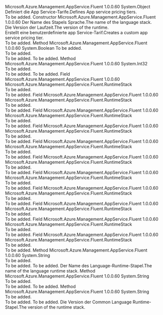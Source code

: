 <Type Name="RuntimeStack" FullName="Microsoft.Azure.Management.AppService.Fluent.RuntimeStack">
  <TypeSignature Language="C#" Value="public class RuntimeStack" />
  <TypeSignature Language="ILAsm" Value=".class public auto ansi beforefieldinit RuntimeStack extends System.Object" />
  <TypeSignature Language="DocId" Value="T:Microsoft.Azure.Management.AppService.Fluent.RuntimeStack" />
  <TypeSignature Language="VB.NET" Value="Public Class RuntimeStack" />
  <TypeSignature Language="F#" Value="type RuntimeStack = class" />
  <AssemblyInfo>
    <AssemblyName>Microsoft.Azure.Management.AppService.Fluent</AssemblyName>
    <AssemblyVersion>1.0.0.60</AssemblyVersion>
  </AssemblyInfo>
  <Base>
    <BaseTypeName>System.Object</BaseTypeName>
  </Base>
  <Interfaces />
  <Docs>
    <summary>
            <span data-ttu-id="a7054-101">Definiert die App Service-Tarife.</span><span class="sxs-lookup"><span data-stu-id="a7054-101">Defines App service pricing tiers.</span></span>
            </summary>
    <remarks>To be added.</remarks>
  </Docs>
  <Members>
    <Member MemberName=".ctor">
      <MemberSignature Language="C#" Value="public RuntimeStack (string stack, string version);" />
      <MemberSignature Language="ILAsm" Value=".method public hidebysig specialname rtspecialname instance void .ctor(string stack, string version) cil managed" />
      <MemberSignature Language="DocId" Value="M:Microsoft.Azure.Management.AppService.Fluent.RuntimeStack.#ctor(System.String,System.String)" />
      <MemberSignature Language="VB.NET" Value="Public Sub New (stack As String, version As String)" />
      <MemberSignature Language="F#" Value="new Microsoft.Azure.Management.AppService.Fluent.RuntimeStack : string * string -&gt; Microsoft.Azure.Management.AppService.Fluent.RuntimeStack" Usage="new Microsoft.Azure.Management.AppService.Fluent.RuntimeStack (stack, version)" />
      <MemberType>Constructor</MemberType>
      <AssemblyInfo>
        <AssemblyName>Microsoft.Azure.Management.AppService.Fluent</AssemblyName>
        <AssemblyVersion>1.0.0.60</AssemblyVersion>
      </AssemblyInfo>
      <Parameters>
        <Parameter Name="stack" Type="System.String" />
        <Parameter Name="version" Type="System.String" />
      </Parameters>
      <Docs>
        <param name="stack"><span data-ttu-id="a7054-102">Der Name des Stapels Sprache.</span><span class="sxs-lookup"><span data-stu-id="a7054-102">The name of the language stack.</span></span></param>
        <param name="version"><span data-ttu-id="a7054-103">Die Version der Laufzeit.</span><span class="sxs-lookup"><span data-stu-id="a7054-103">The version of the runtime.</span></span></param>
        <summary>
            <span data-ttu-id="a7054-104">Erstellt eine benutzerdefinierte app Service-Tarif.</span><span class="sxs-lookup"><span data-stu-id="a7054-104">Creates a custom app service pricing tier.</span></span>
            </summary>
        <remarks>To be added.</remarks>
      </Docs>
    </Member>
    <Member MemberName="Equals">
      <MemberSignature Language="C#" Value="public override bool Equals (object obj);" />
      <MemberSignature Language="ILAsm" Value=".method public hidebysig virtual instance bool Equals(object obj) cil managed" />
      <MemberSignature Language="DocId" Value="M:Microsoft.Azure.Management.AppService.Fluent.RuntimeStack.Equals(System.Object)" />
      <MemberSignature Language="VB.NET" Value="Public Overrides Function Equals (obj As Object) As Boolean" />
      <MemberSignature Language="F#" Value="override this.Equals : obj -&gt; bool" Usage="runtimeStack.Equals obj" />
      <MemberType>Method</MemberType>
      <AssemblyInfo>
        <AssemblyName>Microsoft.Azure.Management.AppService.Fluent</AssemblyName>
        <AssemblyVersion>1.0.0.60</AssemblyVersion>
      </AssemblyInfo>
      <ReturnValue>
        <ReturnType>System.Boolean</ReturnType>
      </ReturnValue>
      <Parameters>
        <Parameter Name="obj" Type="System.Object" />
      </Parameters>
      <Docs>
        <param name="obj">To be added.</param>
        <summary>To be added.</summary>
        <returns>To be added.</returns>
        <remarks>To be added.</remarks>
      </Docs>
    </Member>
    <Member MemberName="GetHashCode">
      <MemberSignature Language="C#" Value="public override int GetHashCode ();" />
      <MemberSignature Language="ILAsm" Value=".method public hidebysig virtual instance int32 GetHashCode() cil managed" />
      <MemberSignature Language="DocId" Value="M:Microsoft.Azure.Management.AppService.Fluent.RuntimeStack.GetHashCode" />
      <MemberSignature Language="VB.NET" Value="Public Overrides Function GetHashCode () As Integer" />
      <MemberSignature Language="F#" Value="override this.GetHashCode : unit -&gt; int" Usage="runtimeStack.GetHashCode " />
      <MemberType>Method</MemberType>
      <AssemblyInfo>
        <AssemblyName>Microsoft.Azure.Management.AppService.Fluent</AssemblyName>
        <AssemblyVersion>1.0.0.60</AssemblyVersion>
      </AssemblyInfo>
      <ReturnValue>
        <ReturnType>System.Int32</ReturnType>
      </ReturnValue>
      <Parameters />
      <Docs>
        <summary>To be added.</summary>
        <returns>To be added.</returns>
        <remarks>To be added.</remarks>
      </Docs>
    </Member>
    <Member MemberName="NETCore_V1_0">
      <MemberSignature Language="C#" Value="public static readonly Microsoft.Azure.Management.AppService.Fluent.RuntimeStack NETCore_V1_0;" />
      <MemberSignature Language="ILAsm" Value=".field public static initonly class Microsoft.Azure.Management.AppService.Fluent.RuntimeStack NETCore_V1_0" />
      <MemberSignature Language="DocId" Value="F:Microsoft.Azure.Management.AppService.Fluent.RuntimeStack.NETCore_V1_0" />
      <MemberSignature Language="VB.NET" Value="Public Shared ReadOnly NETCore_V1_0 As RuntimeStack " />
      <MemberSignature Language="F#" Value=" staticval mutable NETCore_V1_0 : Microsoft.Azure.Management.AppService.Fluent.RuntimeStack" Usage="Microsoft.Azure.Management.AppService.Fluent.RuntimeStack.NETCore_V1_0" />
      <MemberType>Field</MemberType>
      <AssemblyInfo>
        <AssemblyName>Microsoft.Azure.Management.AppService.Fluent</AssemblyName>
        <AssemblyVersion>1.0.0.60</AssemblyVersion>
      </AssemblyInfo>
      <ReturnValue>
        <ReturnType>Microsoft.Azure.Management.AppService.Fluent.RuntimeStack</ReturnType>
      </ReturnValue>
      <Docs>
        <summary>To be added.</summary>
        <remarks>To be added.</remarks>
      </Docs>
    </Member>
    <Member MemberName="NETCore_V1_1">
      <MemberSignature Language="C#" Value="public static readonly Microsoft.Azure.Management.AppService.Fluent.RuntimeStack NETCore_V1_1;" />
      <MemberSignature Language="ILAsm" Value=".field public static initonly class Microsoft.Azure.Management.AppService.Fluent.RuntimeStack NETCore_V1_1" />
      <MemberSignature Language="DocId" Value="F:Microsoft.Azure.Management.AppService.Fluent.RuntimeStack.NETCore_V1_1" />
      <MemberSignature Language="VB.NET" Value="Public Shared ReadOnly NETCore_V1_1 As RuntimeStack " />
      <MemberSignature Language="F#" Value=" staticval mutable NETCore_V1_1 : Microsoft.Azure.Management.AppService.Fluent.RuntimeStack" Usage="Microsoft.Azure.Management.AppService.Fluent.RuntimeStack.NETCore_V1_1" />
      <MemberType>Field</MemberType>
      <AssemblyInfo>
        <AssemblyName>Microsoft.Azure.Management.AppService.Fluent</AssemblyName>
        <AssemblyVersion>1.0.0.60</AssemblyVersion>
      </AssemblyInfo>
      <ReturnValue>
        <ReturnType>Microsoft.Azure.Management.AppService.Fluent.RuntimeStack</ReturnType>
      </ReturnValue>
      <Docs>
        <summary>To be added.</summary>
        <remarks>To be added.</remarks>
      </Docs>
    </Member>
    <Member MemberName="NodeJS_4_4">
      <MemberSignature Language="C#" Value="public static readonly Microsoft.Azure.Management.AppService.Fluent.RuntimeStack NodeJS_4_4;" />
      <MemberSignature Language="ILAsm" Value=".field public static initonly class Microsoft.Azure.Management.AppService.Fluent.RuntimeStack NodeJS_4_4" />
      <MemberSignature Language="DocId" Value="F:Microsoft.Azure.Management.AppService.Fluent.RuntimeStack.NodeJS_4_4" />
      <MemberSignature Language="VB.NET" Value="Public Shared ReadOnly NodeJS_4_4 As RuntimeStack " />
      <MemberSignature Language="F#" Value=" staticval mutable NodeJS_4_4 : Microsoft.Azure.Management.AppService.Fluent.RuntimeStack" Usage="Microsoft.Azure.Management.AppService.Fluent.RuntimeStack.NodeJS_4_4" />
      <MemberType>Field</MemberType>
      <AssemblyInfo>
        <AssemblyName>Microsoft.Azure.Management.AppService.Fluent</AssemblyName>
        <AssemblyVersion>1.0.0.60</AssemblyVersion>
      </AssemblyInfo>
      <ReturnValue>
        <ReturnType>Microsoft.Azure.Management.AppService.Fluent.RuntimeStack</ReturnType>
      </ReturnValue>
      <Docs>
        <summary>To be added.</summary>
        <remarks>To be added.</remarks>
      </Docs>
    </Member>
    <Member MemberName="NodeJS_4_5">
      <MemberSignature Language="C#" Value="public static readonly Microsoft.Azure.Management.AppService.Fluent.RuntimeStack NodeJS_4_5;" />
      <MemberSignature Language="ILAsm" Value=".field public static initonly class Microsoft.Azure.Management.AppService.Fluent.RuntimeStack NodeJS_4_5" />
      <MemberSignature Language="DocId" Value="F:Microsoft.Azure.Management.AppService.Fluent.RuntimeStack.NodeJS_4_5" />
      <MemberSignature Language="VB.NET" Value="Public Shared ReadOnly NodeJS_4_5 As RuntimeStack " />
      <MemberSignature Language="F#" Value=" staticval mutable NodeJS_4_5 : Microsoft.Azure.Management.AppService.Fluent.RuntimeStack" Usage="Microsoft.Azure.Management.AppService.Fluent.RuntimeStack.NodeJS_4_5" />
      <MemberType>Field</MemberType>
      <AssemblyInfo>
        <AssemblyName>Microsoft.Azure.Management.AppService.Fluent</AssemblyName>
        <AssemblyVersion>1.0.0.60</AssemblyVersion>
      </AssemblyInfo>
      <ReturnValue>
        <ReturnType>Microsoft.Azure.Management.AppService.Fluent.RuntimeStack</ReturnType>
      </ReturnValue>
      <Docs>
        <summary>To be added.</summary>
        <remarks>To be added.</remarks>
      </Docs>
    </Member>
    <Member MemberName="NodeJS_6_10">
      <MemberSignature Language="C#" Value="public static readonly Microsoft.Azure.Management.AppService.Fluent.RuntimeStack NodeJS_6_10;" />
      <MemberSignature Language="ILAsm" Value=".field public static initonly class Microsoft.Azure.Management.AppService.Fluent.RuntimeStack NodeJS_6_10" />
      <MemberSignature Language="DocId" Value="F:Microsoft.Azure.Management.AppService.Fluent.RuntimeStack.NodeJS_6_10" />
      <MemberSignature Language="VB.NET" Value="Public Shared ReadOnly NodeJS_6_10 As RuntimeStack " />
      <MemberSignature Language="F#" Value=" staticval mutable NodeJS_6_10 : Microsoft.Azure.Management.AppService.Fluent.RuntimeStack" Usage="Microsoft.Azure.Management.AppService.Fluent.RuntimeStack.NodeJS_6_10" />
      <MemberType>Field</MemberType>
      <AssemblyInfo>
        <AssemblyName>Microsoft.Azure.Management.AppService.Fluent</AssemblyName>
        <AssemblyVersion>1.0.0.60</AssemblyVersion>
      </AssemblyInfo>
      <ReturnValue>
        <ReturnType>Microsoft.Azure.Management.AppService.Fluent.RuntimeStack</ReturnType>
      </ReturnValue>
      <Docs>
        <summary>To be added.</summary>
        <remarks>To be added.</remarks>
      </Docs>
    </Member>
    <Member MemberName="NodeJS_6_2">
      <MemberSignature Language="C#" Value="public static readonly Microsoft.Azure.Management.AppService.Fluent.RuntimeStack NodeJS_6_2;" />
      <MemberSignature Language="ILAsm" Value=".field public static initonly class Microsoft.Azure.Management.AppService.Fluent.RuntimeStack NodeJS_6_2" />
      <MemberSignature Language="DocId" Value="F:Microsoft.Azure.Management.AppService.Fluent.RuntimeStack.NodeJS_6_2" />
      <MemberSignature Language="VB.NET" Value="Public Shared ReadOnly NodeJS_6_2 As RuntimeStack " />
      <MemberSignature Language="F#" Value=" staticval mutable NodeJS_6_2 : Microsoft.Azure.Management.AppService.Fluent.RuntimeStack" Usage="Microsoft.Azure.Management.AppService.Fluent.RuntimeStack.NodeJS_6_2" />
      <MemberType>Field</MemberType>
      <AssemblyInfo>
        <AssemblyName>Microsoft.Azure.Management.AppService.Fluent</AssemblyName>
        <AssemblyVersion>1.0.0.60</AssemblyVersion>
      </AssemblyInfo>
      <ReturnValue>
        <ReturnType>Microsoft.Azure.Management.AppService.Fluent.RuntimeStack</ReturnType>
      </ReturnValue>
      <Docs>
        <summary>To be added.</summary>
        <remarks>To be added.</remarks>
      </Docs>
    </Member>
    <Member MemberName="NodeJS_6_6">
      <MemberSignature Language="C#" Value="public static readonly Microsoft.Azure.Management.AppService.Fluent.RuntimeStack NodeJS_6_6;" />
      <MemberSignature Language="ILAsm" Value=".field public static initonly class Microsoft.Azure.Management.AppService.Fluent.RuntimeStack NodeJS_6_6" />
      <MemberSignature Language="DocId" Value="F:Microsoft.Azure.Management.AppService.Fluent.RuntimeStack.NodeJS_6_6" />
      <MemberSignature Language="VB.NET" Value="Public Shared ReadOnly NodeJS_6_6 As RuntimeStack " />
      <MemberSignature Language="F#" Value=" staticval mutable NodeJS_6_6 : Microsoft.Azure.Management.AppService.Fluent.RuntimeStack" Usage="Microsoft.Azure.Management.AppService.Fluent.RuntimeStack.NodeJS_6_6" />
      <MemberType>Field</MemberType>
      <AssemblyInfo>
        <AssemblyName>Microsoft.Azure.Management.AppService.Fluent</AssemblyName>
        <AssemblyVersion>1.0.0.60</AssemblyVersion>
      </AssemblyInfo>
      <ReturnValue>
        <ReturnType>Microsoft.Azure.Management.AppService.Fluent.RuntimeStack</ReturnType>
      </ReturnValue>
      <Docs>
        <summary>To be added.</summary>
        <remarks>To be added.</remarks>
      </Docs>
    </Member>
    <Member MemberName="NodeJS_6_9">
      <MemberSignature Language="C#" Value="public static readonly Microsoft.Azure.Management.AppService.Fluent.RuntimeStack NodeJS_6_9;" />
      <MemberSignature Language="ILAsm" Value=".field public static initonly class Microsoft.Azure.Management.AppService.Fluent.RuntimeStack NodeJS_6_9" />
      <MemberSignature Language="DocId" Value="F:Microsoft.Azure.Management.AppService.Fluent.RuntimeStack.NodeJS_6_9" />
      <MemberSignature Language="VB.NET" Value="Public Shared ReadOnly NodeJS_6_9 As RuntimeStack " />
      <MemberSignature Language="F#" Value=" staticval mutable NodeJS_6_9 : Microsoft.Azure.Management.AppService.Fluent.RuntimeStack" Usage="Microsoft.Azure.Management.AppService.Fluent.RuntimeStack.NodeJS_6_9" />
      <MemberType>Field</MemberType>
      <AssemblyInfo>
        <AssemblyName>Microsoft.Azure.Management.AppService.Fluent</AssemblyName>
        <AssemblyVersion>1.0.0.60</AssemblyVersion>
      </AssemblyInfo>
      <ReturnValue>
        <ReturnType>Microsoft.Azure.Management.AppService.Fluent.RuntimeStack</ReturnType>
      </ReturnValue>
      <Docs>
        <summary>To be added.</summary>
        <remarks>To be added.</remarks>
      </Docs>
    </Member>
    <Member MemberName="PHP_5_6">
      <MemberSignature Language="C#" Value="public static readonly Microsoft.Azure.Management.AppService.Fluent.RuntimeStack PHP_5_6;" />
      <MemberSignature Language="ILAsm" Value=".field public static initonly class Microsoft.Azure.Management.AppService.Fluent.RuntimeStack PHP_5_6" />
      <MemberSignature Language="DocId" Value="F:Microsoft.Azure.Management.AppService.Fluent.RuntimeStack.PHP_5_6" />
      <MemberSignature Language="VB.NET" Value="Public Shared ReadOnly PHP_5_6 As RuntimeStack " />
      <MemberSignature Language="F#" Value=" staticval mutable PHP_5_6 : Microsoft.Azure.Management.AppService.Fluent.RuntimeStack" Usage="Microsoft.Azure.Management.AppService.Fluent.RuntimeStack.PHP_5_6" />
      <MemberType>Field</MemberType>
      <AssemblyInfo>
        <AssemblyName>Microsoft.Azure.Management.AppService.Fluent</AssemblyName>
        <AssemblyVersion>1.0.0.60</AssemblyVersion>
      </AssemblyInfo>
      <ReturnValue>
        <ReturnType>Microsoft.Azure.Management.AppService.Fluent.RuntimeStack</ReturnType>
      </ReturnValue>
      <Docs>
        <summary>To be added.</summary>
        <remarks>To be added.</remarks>
      </Docs>
    </Member>
    <Member MemberName="PHP_7_0">
      <MemberSignature Language="C#" Value="public static readonly Microsoft.Azure.Management.AppService.Fluent.RuntimeStack PHP_7_0;" />
      <MemberSignature Language="ILAsm" Value=".field public static initonly class Microsoft.Azure.Management.AppService.Fluent.RuntimeStack PHP_7_0" />
      <MemberSignature Language="DocId" Value="F:Microsoft.Azure.Management.AppService.Fluent.RuntimeStack.PHP_7_0" />
      <MemberSignature Language="VB.NET" Value="Public Shared ReadOnly PHP_7_0 As RuntimeStack " />
      <MemberSignature Language="F#" Value=" staticval mutable PHP_7_0 : Microsoft.Azure.Management.AppService.Fluent.RuntimeStack" Usage="Microsoft.Azure.Management.AppService.Fluent.RuntimeStack.PHP_7_0" />
      <MemberType>Field</MemberType>
      <AssemblyInfo>
        <AssemblyName>Microsoft.Azure.Management.AppService.Fluent</AssemblyName>
        <AssemblyVersion>1.0.0.60</AssemblyVersion>
      </AssemblyInfo>
      <ReturnValue>
        <ReturnType>Microsoft.Azure.Management.AppService.Fluent.RuntimeStack</ReturnType>
      </ReturnValue>
      <Docs>
        <summary>To be added.</summary>
        <remarks>To be added.</remarks>
      </Docs>
    </Member>
    <Member MemberName="Ruby_2_3">
      <MemberSignature Language="C#" Value="public static readonly Microsoft.Azure.Management.AppService.Fluent.RuntimeStack Ruby_2_3;" />
      <MemberSignature Language="ILAsm" Value=".field public static initonly class Microsoft.Azure.Management.AppService.Fluent.RuntimeStack Ruby_2_3" />
      <MemberSignature Language="DocId" Value="F:Microsoft.Azure.Management.AppService.Fluent.RuntimeStack.Ruby_2_3" />
      <MemberSignature Language="VB.NET" Value="Public Shared ReadOnly Ruby_2_3 As RuntimeStack " />
      <MemberSignature Language="F#" Value=" staticval mutable Ruby_2_3 : Microsoft.Azure.Management.AppService.Fluent.RuntimeStack" Usage="Microsoft.Azure.Management.AppService.Fluent.RuntimeStack.Ruby_2_3" />
      <MemberType>Field</MemberType>
      <AssemblyInfo>
        <AssemblyName>Microsoft.Azure.Management.AppService.Fluent</AssemblyName>
        <AssemblyVersion>1.0.0.60</AssemblyVersion>
      </AssemblyInfo>
      <ReturnValue>
        <ReturnType>Microsoft.Azure.Management.AppService.Fluent.RuntimeStack</ReturnType>
      </ReturnValue>
      <Docs>
        <summary>To be added.</summary>
        <remarks>To be added.</remarks>
      </Docs>
    </Member>
    <Member MemberName="Stack">
      <MemberSignature Language="C#" Value="public string Stack ();" />
      <MemberSignature Language="ILAsm" Value=".method public hidebysig instance string Stack() cil managed" />
      <MemberSignature Language="DocId" Value="M:Microsoft.Azure.Management.AppService.Fluent.RuntimeStack.Stack" />
      <MemberSignature Language="VB.NET" Value="Public Function Stack () As String" />
      <MemberSignature Language="F#" Value="member this.Stack : unit -&gt; string" Usage="runtimeStack.Stack " />
      <MemberType>Method</MemberType>
      <AssemblyInfo>
        <AssemblyName>Microsoft.Azure.Management.AppService.Fluent</AssemblyName>
        <AssemblyVersion>1.0.0.60</AssemblyVersion>
      </AssemblyInfo>
      <ReturnValue>
        <ReturnType>System.String</ReturnType>
      </ReturnValue>
      <Parameters />
      <Docs>
        <summary>To be added.</summary>
        <returns>To be added.</returns>
        <remarks>To be added.</remarks>
        <return><span data-ttu-id="a7054-105">Der Name des Language-Runtime-Stapel.</span><span class="sxs-lookup"><span data-stu-id="a7054-105">The name of the language runtime stack.</span></span></return>
      </Docs>
    </Member>
    <Member MemberName="ToString">
      <MemberSignature Language="C#" Value="public override string ToString ();" />
      <MemberSignature Language="ILAsm" Value=".method public hidebysig virtual instance string ToString() cil managed" />
      <MemberSignature Language="DocId" Value="M:Microsoft.Azure.Management.AppService.Fluent.RuntimeStack.ToString" />
      <MemberSignature Language="VB.NET" Value="Public Overrides Function ToString () As String" />
      <MemberSignature Language="F#" Value="override this.ToString : unit -&gt; string" Usage="runtimeStack.ToString " />
      <MemberType>Method</MemberType>
      <AssemblyInfo>
        <AssemblyName>Microsoft.Azure.Management.AppService.Fluent</AssemblyName>
        <AssemblyVersion>1.0.0.60</AssemblyVersion>
      </AssemblyInfo>
      <ReturnValue>
        <ReturnType>System.String</ReturnType>
      </ReturnValue>
      <Parameters />
      <Docs>
        <summary>To be added.</summary>
        <returns>To be added.</returns>
        <remarks>To be added.</remarks>
      </Docs>
    </Member>
    <Member MemberName="Version">
      <MemberSignature Language="C#" Value="public string Version ();" />
      <MemberSignature Language="ILAsm" Value=".method public hidebysig instance string Version() cil managed" />
      <MemberSignature Language="DocId" Value="M:Microsoft.Azure.Management.AppService.Fluent.RuntimeStack.Version" />
      <MemberSignature Language="VB.NET" Value="Public Function Version () As String" />
      <MemberSignature Language="F#" Value="member this.Version : unit -&gt; string" Usage="runtimeStack.Version " />
      <MemberType>Method</MemberType>
      <AssemblyInfo>
        <AssemblyName>Microsoft.Azure.Management.AppService.Fluent</AssemblyName>
        <AssemblyVersion>1.0.0.60</AssemblyVersion>
      </AssemblyInfo>
      <ReturnValue>
        <ReturnType>System.String</ReturnType>
      </ReturnValue>
      <Parameters />
      <Docs>
        <summary>To be added.</summary>
        <returns>To be added.</returns>
        <remarks>To be added.</remarks>
        <return><span data-ttu-id="a7054-106">Die Version der Common Language Runtime-Stapel.</span><span class="sxs-lookup"><span data-stu-id="a7054-106">The version of the runtime stack.</span></span></return>
      </Docs>
    </Member>
  </Members>
</Type>